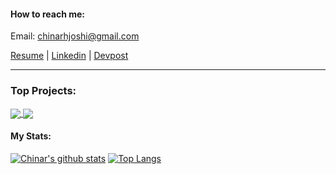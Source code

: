 #### How to reach me:

Email: chinarhjoshi@gmail.com

[Resume](https://drive.google.com/file/d/1o9blEs50r_dUyEKMCUok_CDIN4Gwq9gu/view?usp=sharing) |
[Linkedin](https://www.linkedin.com/in/chinarjoshi/) |
[Devpost](https://devpost.com/chinarjoshi)

<hr>

### Top Projects:

<a href="https://github.com/chinarjoshi/holo">
  <img align="center" src="https://github-readme-stats.vercel.app/api/pin/?username=chinarjoshi&repo=holo&hide_border=true&theme=github_dark" />
</a>
<a href="https://github.com/chinarjoshi/visual-aid-transducer">
  <img align="center" src="https://github-readme-stats.vercel.app/api/pin/?username=chinarjoshi&repo=visual-aid-transducer&hide_border=true&theme=github_dark" />
</a>

#### My Stats:

[![Chinar's github stats](https://github-readme-stats.vercel.app/api?username=chinarjoshi&show_icons=true&hide_border=true&theme=github_dark)](https://chinarjoshi.com)
[![Top Langs](https://github-readme-stats.vercel.app/api/top-langs/?username=chinarjoshi&layout=compact&hide_border=true&exclude_repo=chinarjoshi.github.io,dotfiles&theme=github_dark)](https://chinarjoshi.com/portfolio)
